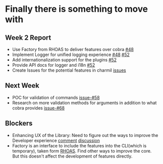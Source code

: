 # Finally there is something to move with

## Week 2 Report
- Use Factory from RHOAS to deliver features over cobra [#48](https://github.com/aerogear/charmil/pull/48)
- Implement Logger for unified logging experience [#48](https://github.com/aerogear/charmil/pull/48) [#52](https://github.com/aerogear/charmil/pull/52)
- Add internationalization support for the plugins [#52](https://github.com/aerogear/charmil/pull/52)
- Provide API docs for logger and i18n [#52](https://github.com/aerogear/charmil/pull/52)
- Create Issues for the potential features in charmil [issues](https://github.com/aerogear/charmil/issues)

## Next Week
- POC for validation of commands [issue-#58](https://github.com/aerogear/charmil/issues/58)
- Research on more validation methods for arguments in addition to what cobra provides [issue-#68](https://github.com/aerogear/charmil/issues/68)

## Blockers
- Enhancing UX of the Library: Need to figure out the ways to improve the Developer experience [comment](https://github.com/aerogear/charmil/pull/52#issuecomment-863791549) [discussion](https://github.com/aerogear/charmil/discussions/57)
- Factory is an interface to include the features into the CLI(which is temporary), taken form [RHOAS](https://github.com/redhat-developer/app-services-cli/). Find other ways to improve the core. But this doesn't affect the development of features directly. 